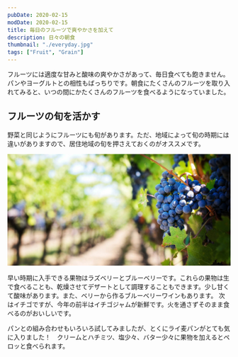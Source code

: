 ```yaml
---
pubDate: 2020-02-15
modDate: 2020-02-15
title: 毎日のフルーツで爽やかさを加えて
description: 日々の朝食
thumbnail: "./everyday.jpg"
tags: ["Fruit", "Grain"]
---
```


フルーツには適度な甘みと酸味の爽やかさがあって、毎日食べても飽きません。パンやヨーグルトとの相性もばっちりです。朝食にたくさんのフルーツを取り入れてみると、いつの間にかたくさんのフルーツを食べるようになっていました。

## フルーツの旬を活かす

野菜と同じようにフルーツにも旬があります。ただ、地域によって旬の時期には違いがありますので、居住地域の旬を押さえておくのがオススメです。

![旬のぶどう](./season.jpg)

早い時期に入手できる果物はラズベリーとブルーベリーです。これらの果物は生で食べることも、乾燥させてデザートとして調理することもできます。少し甘くて酸味があります。また、ベリーから作るブルーベリーワインもあります。
次はイチゴですが、今年の前半はイチゴジャムが新鮮です。火を通さずそのまま食べるのがおいしいです。

パンとの組み合わせもいろいろ試してみましたが、とくにライ麦パンがとても気に入りました！　クリームとハチミツ、塩少々、バター少々に果物を加えるとペロッと食べられます。
